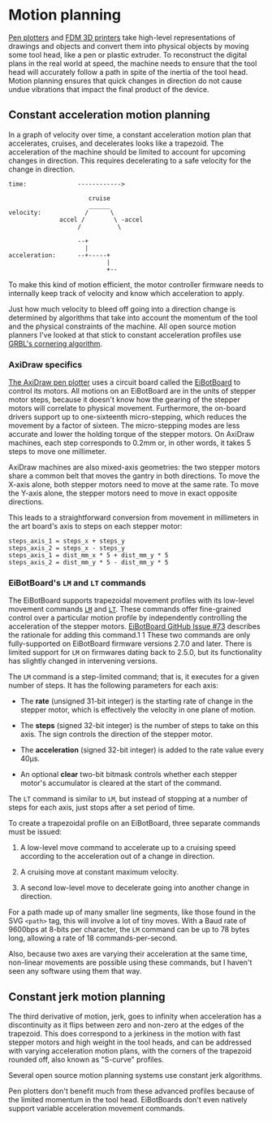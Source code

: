 # Motion planning

[Pen plotters](https://mattwidmann.net/notes/pen-plotters) and [FDM 3D printers](https://en.wikipedia.org/wiki/Fused_filament_fabrication#Fused_deposition_modeling) take high-level representations of drawings and objects and convert them into physical objects by moving some tool head, like a pen or plastic extruder. To reconstruct the digital plans in the real world at speed, the machine needs to ensure that the tool head will accurately follow a path in spite of the inertia of the tool head. Motion planning ensures that quick changes in direction do not cause undue vibrations that impact the final product of the device.

Constant acceleration motion planning
-------------------------------------

In a graph of velocity over time, a constant acceleration motion plan that accelerates, cruises, and decelerates looks like a trapezoid. The acceleration of the machine should be limited to account for upcoming changes in direction. This requires decelerating to a safe velocity for the change in direction.

```
time:              ------------>

                      cruise
                      ______
velocity:            /      \
              accel /        \ -accel
                   /          \

                   --+
                     |
acceleration:      --+-----+
                           |
                           +--

```


To make this kind of motion efficient, the motor controller firmware needs to internally keep track of velocity and know which acceleration to apply.

Just how much velocity to bleed off going into a direction change is determined by algorithms that take into account the momentum of the tool and the physical constraints of the machine. All open source motion planners I've looked at that stick to constant acceleration profiles use [GRBL's cornering algorithm](https://mattwidmann.net/notes/grbl's-cornering-algorithm).

### AxiDraw specifics

[The AxiDraw pen plotter](https://mattwidmann.net/notes/the-axidraw-pen-plotter) uses a circuit board called the [EiBotBoard](https://www.schmalzhaus.com/EBB/) to control its motors. All motions on an EiBotBoard are in the units of stepper motor steps, because it doesn't know how the gearing of the stepper motors will correlate to physical movement. Furthermore, the on-board drivers support up to one-sixteenth micro-stepping, which reduces the movement by a factor of sixteen. The micro-stepping modes are less accurate and lower the holding torque of the stepper motors. On AxiDraw machines, each step corresponds to 0.2mm or, in other words, it takes 5 steps to move one millimeter.

AxiDraw machines are also mixed-axis geometries: the two stepper motors share a common belt that moves the gantry in both directions. To move the X-axis alone, both stepper motors need to move at the same rate. To move the Y-axis alone, the stepper motors need to move in exact opposite directions.

This leads to a straightforward conversion from movement in millimeters in the art board's axis to steps on each stepper motor:

```
steps_axis_1 = steps_x + steps_y
steps_axis_2 = steps_x - steps_y
steps_axis_1 = dist_mm_x * 5 + dist_mm_y * 5
steps_axis_2 = dist_mm_y * 5 - dist_mm_y * 5

```


### EiBotBoard's `LM` and `LT` commands

The EiBotBoard supports trapezoidal movement profiles with its low-level movement commands [`LM`](https://evil-mad.github.io/EggBot/ebb.html#LM) and [`LT`](https://evil-mad.github.io/EggBot/ebb.html#LT). These commands offer fine-grained control over a particular motion profile by independently controlling the acceleration of the stepper motors. [EiBotBoard GitHub Issue #73](https://github.com/evil-mad/EggBot/issues/73) describes the rationale for adding this command.1 1 These two commands are only fully-supported on EiBotBoard firmware versions 2.7.0 and later. There is limited support for `LM` on firmwares dating back to 2.5.0, but its functionality has slightly changed in intervening versions.

The `LM` command is a step-limited command; that is, it executes for a given number of steps. It has the following parameters for each axis:

*   The **rate** (unsigned 31-bit integer) is the starting rate of change in the stepper motor, which is effectively the velocity in one plane of motion.

*   The **steps** (signed 32-bit integer) is the number of steps to take on this axis. The sign controls the direction of the stepper motor.

*   The **acceleration** (signed 32-bit integer) is added to the rate value every 40µs.

*   An optional **clear** two-bit bitmask controls whether each stepper motor's accumulator is cleared at the start of the command.


The `LT` command is similar to `LM`, but instead of stopping at a number of steps for each axis, just stops after a set period of time.

To create a trapezoidal profile on an EiBotBoard, three separate commands must be issued:

1.  A low-level move command to accelerate up to a cruising speed according to the acceleration out of a change in direction.

2.  A cruising move at constant maximum velocity.

3.  A second low-level move to decelerate going into another change in direction.


For a path made up of many smaller line segments, like those found in the SVG `<path>` tag, this will involve a lot of tiny moves. With a Baud rate of 9600bps at 8-bits per character, the `LM` command can be up to 78 bytes long, allowing a rate of 18 commands-per-second.

Also, because two axes are varying their acceleration at the same time, non-linear movements are possible using these commands, but I haven't seen any software using them that way.

Constant jerk motion planning
-----------------------------

The third derivative of motion, jerk, goes to infinity when acceleration has a discontinuity as it flips between zero and non-zero at the edges of the trapezoid. This does correspond to a jerkiness in the motion with fast stepper motors and high weight in the tool heads, and can be addressed with varying acceleration motion plans, with the corners of the trapezoid rounded off, also known as "S-curve" profiles.

Several open source motion planning systems use constant jerk algorithms.

Pen plotters don't benefit much from these advanced profiles because of the limited momentum in the tool head. EiBotBoards don't even natively support variable acceleration movement commands.

